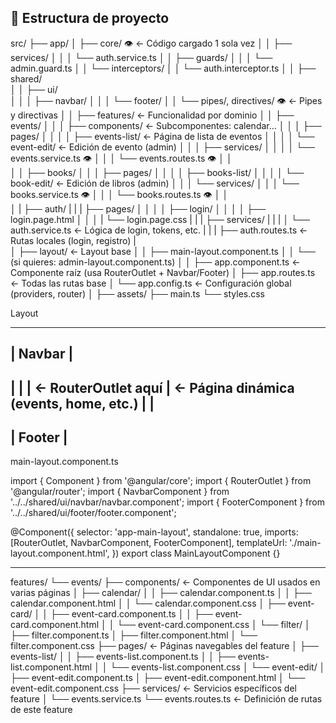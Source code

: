 ## 📁 Estructura de proyecto

src/
├── app/
│   ├── core/  👁️                   ← Código cargado 1 sola vez
│   │   ├── services/
│   │   │   └── auth.service.ts
│   │   ├── guards/
│   │   │   └── admin.guard.ts
│   │   └── interceptors/
│   │       └── auth.interceptor.ts
│
│   ├── shared/                   
│   │   ├── ui/                   
│   │   │   ├── navbar/
│   │   │   └── footer/
│   │   └── pipes/, directives/ 👁️  ← Pipes y directivas
│
│   ├── features/                 ← Funcionalidad por dominio
│   │   ├── events/
│   │   │   ├── components/       ← Subcomponentes: calendar...
│   │   │   ├── pages/
│   │   │   │   ├── events-list/  ← Página de lista de eventos
│   │   │   │   └── event-edit/   ← Edición de evento (admin)
│   │   │   ├── services/
│   │   │   │   └── events.service.ts 👁️
│   │   │   └── events.routes.ts 👁️
│   │   
│   │   ├── books/
│   │   │   ├── pages/
│   │   │   │   ├── books-list/
│   │   │   │   └── book-edit/    ← Edición de libros (admin)
│   │   │   └── services/
│   │   │       └── books.service.ts 👁️
│   │   │   └── books.routes.ts 👁️
│   │   
│   |   ├── auth/
|   |   |   ├── pages/
│   │   │   │   ├── login/
│   │   │   │   ├── login.page.html
│   │   │   |   └── login.page.css
|   |   |   ├── services/
|   |   |   │   └── auth.service.ts           ← Lógica de login, tokens, etc.
|   |   |   ├── auth.routes.ts                ← Rutas locales (login, registro)
|      
│   ├── layout/                   ← Layout base
│   │   ├── main-layout.component.ts
│   │   └── (si quieres: admin-layout.component.ts)
│
│   ├── app.component.ts         ← Componente raíz (usa RouterOutlet + Navbar/Footer)
│   ├── app.routes.ts            ← Todas las rutas base
│   └── app.config.ts            ← Configuración global (providers, router)
│
├── assets/
├── main.ts
└── styles.css

Layout

----------------------------
|        Navbar           |
----------------------------
|                          |
|   ← RouterOutlet aquí   |  ← Página dinámica (events, home, etc.)
|                          |
----------------------------
|        Footer           |
----------------------------

main-layout.component.ts

import { Component } from '@angular/core';
import { RouterOutlet } from '@angular/router';
import { NavbarComponent } from '../../shared/ui/navbar/navbar.component';
import { FooterComponent } from '../../shared/ui/footer/footer.component';

@Component({
selector: 'app-main-layout',
standalone: true,
imports: [RouterOutlet, NavbarComponent, FooterComponent],
templateUrl: './main-layout.component.html',
})
export class MainLayoutComponent {}

--------------------------------------

<app-navbar></app-navbar>

<main>
  <router-outlet></router-outlet> <!-- Aquí se cargan las páginas -->
</main>

<app-footer></app-footer>


features/
└── events/
├── components/              ← Componentes de UI usados en varias páginas
│   ├── calendar/
│   │   ├── calendar.component.ts
│   │   ├── calendar.component.html
│   │   └── calendar.component.css
│   ├── event-card/
│   │   ├── event-card.component.ts
│   │   ├── event-card.component.html
│   │   └── event-card.component.css
│   └── filter/
│       ├── filter.component.ts
│       ├── filter.component.html
│       └── filter.component.css
    ├── pages/                   ← Páginas navegables del feature
    │   ├── events-list/
    │   │   ├── events-list.component.ts
    │   │   ├── events-list.component.html
    │   │   └── events-list.component.css
    │   └── event-edit/
    │       ├── event-edit.component.ts
    │       ├── event-edit.component.html
    │       └── event-edit.component.css
    ├── services/                ← Servicios específicos del feature
    │   └── events.service.ts
    └── events.routes.ts         ← Definición de rutas de este feature

